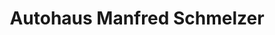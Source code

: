 ---
title: "Autohaus Manfred Schmelzer"
url: /jagsthausen/autohaus-manfred-schmelzer/
shop: Autowerkstatt
---